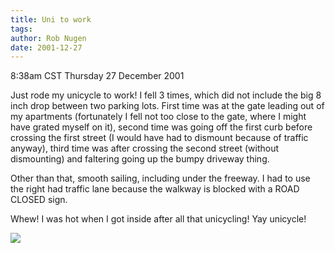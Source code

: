 ```yaml
---
title: Uni to work
tags: 
author: Rob Nugen
date: 2001-12-27
---
```


<title></title>
<p class=date>8:38am CST Thursday 27 December 2001</p>

<p>Just rode my unicycle to work!  I fell 3 times, which did not
include the big 8 inch drop between two parking lots.  First time was
at the gate leading out of my apartments (fortunately I fell not too
close to the gate, where I might have grated myself on it), second
time was going off the first curb before crossing the first street (I
would have had to dismount because of traffic anyway), third time was
after crossing the second street (without dismounting) and faltering
going up the bumpy driveway thing.</p>

<p>Other than that, smooth sailing, including under the freeway.  I
had to use the right had traffic lane because the walkway is blocked
with a ROAD CLOSED sign.</p>

<p>Whew!  I was hot when I got inside after all that unicycling!  Yay
unicycle!</p>

<p><img src='/images/rob/wL-ROB.gif'/></p>

